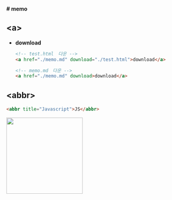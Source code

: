 **# memo**

## **\<a>**
- **download**
    ```html
    <!-- test.html　다운 -->
    <a href="./memo.md" download="./test.html">download</a>

    <!-- memo.md　다운 -->
    <a href="./memo.md" download>download</a>
    ```

## **\<abbr>**
```html
<abbr title="Javascript">JS</abbr>
``` 
<img src="https://user-images.githubusercontent.com/66513003/122632617-f4b23880-d10e-11eb-8f97-1b5220a8cddc.png" width="200">
